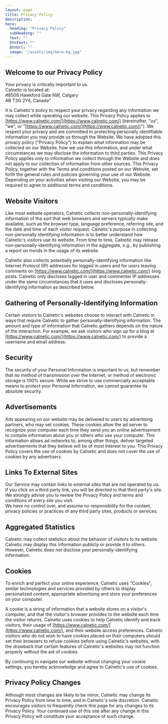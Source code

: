 ```yaml
---
layout: page
title: Privacy Policy
description: 
hero:
  heading: "Privacy Policy"
  subHeading: ""
  text: ""
  btnText: ""
  btnUrl: ""
  image: "/assets/img/hero-bg.jpg"
---
```



## Welcome to our Privacy Policy
Your privacy is critically important to us.   
Calnetic is located at:   
#8509 Hawkford Gate NW, Calgary <br> AB T3G 2Y4, Canada"


It is Calnetic's policy to respect your privacy regarding any information we may collect while operating our website. This Privacy Policy applies to [https://www.calnetic.com/](https://www.calnetic.com/) (hereinafter, "us", "we", or "[https://www.calnetic.com/](https://www.calnetic.com/)"). We respect your privacy and are committed to protecting personally identifiable information you may provide us through the Website. We have adopted this privacy policy ("Privacy Policy") to explain what information may be collected on our Website, how we use this information, and under what circumstances we may disclose the information to third parties. This Privacy Policy applies only to information we collect through the Website and does not apply to our collection of information from other sources. This Privacy Policy, together with the Terms and conditions posted on our Website, set forth the general rules and policies governing your use of our Website. Depending on your activities when visiting our Website, you may be required to agree to additional terms and conditions.

## Website Visitors

Like most website operators, Calnetic collects non-personally-identifying information of the sort that web browsers and servers typically make available, such as the browser type, language preference, referring site, and the date and time of each visitor request. Calnetic's purpose in collecting non-personally identifying information is to better understand how Calnetic's visitors use its website. From time to time, Calnetic may release non-personally-identifying information in the aggregate, e.g., by publishing a report on trends in the usage of its website.

Calnetic also collects potentially personally-identifying information like Internet Protocol (IP) addresses for logged in users and for users leaving comments on [https://www.calnetic.com/](https://www.calnetic.com/) blog posts. Calnetic only discloses logged in user and commenter IP addresses under the same circumstances that it uses and discloses personally-identifying information as described below.

## Gathering of Personally-Identifying Information

Certain visitors to Calnetic's websites choose to interact with Calnetic in ways that require Calnetic to gather personally-identifying information. The amount and type of information that Calnetic gathers depends on the nature of the interaction. For example, we ask visitors who sign up for a blog at [https://www.calnetic.com/](https://www.calnetic.com/) to provide a username and email address.

## Security

The security of your Personal Information is important to us, but remember that no method of transmission over the Internet, or method of electronic storage is 100% secure. While we strive to use commercially acceptable means to protect your Personal Information, we cannot guarantee its absolute security.

## Advertisements

Ads appearing on our website may be delivered to users by advertising partners, who may set cookies. These cookies allow the ad server to recognize your computer each time they send you an online advertisement to compile information about you or others who use your computer. This information allows ad networks to, among other things, deliver targeted advertisements that they believe will be of most interest to you. This Privacy Policy covers the use of cookies by Calnetic and does not cover the use of cookies by any advertisers.

## Links To External Sites
Our Service may contain links to external sites that are not operated by us. If you click on a third party link, you will be directed to that third party's site. We strongly advise you to review the Privacy Policy and terms and conditions of every site you visit.    
We have no control over, and assume no responsibility for the content, privacy policies or practices of any third party sites, products or services.

## Aggregated Statistics

Calnetic may collect statistics about the behavior of visitors to its website. Calnetic may display this information publicly or provide it to others. However, Calnetic does not disclose your personally-identifying information.

## Cookies

To enrich and perfect your online experience, Calnetic uses "Cookies", similar technologies and services provided by others to display personalized content, appropriate advertising and store your preferences on your computer.

A cookie is a string of information that a website stores on a visitor's computer, and that the visitor's browser provides to the website each time the visitor returns. Calnetic uses cookies to help Calnetic identify and track visitors, their usage of [https://www.calnetic.com/](https://www.calnetic.com/), and their website access preferences. Calnetic visitors who do not wish to have cookies placed on their computers should set their browsers to refuse cookies before using Calnetic's websites, with the drawback that certain features of Calnetic's websites may not function properly without the aid of cookies.

By continuing to navigate our website without changing your cookie settings, you hereby acknowledge and agree to Calnetic's use of cookies.

## Privacy Policy Changes


Although most changes are likely to be minor, Calnetic may change its Privacy Policy from time to time, and in Calnetic's sole discretion. Calnetic encourages visitors to frequently check this page for any changes to its Privacy Policy. Your continued use of this site after any change in this Privacy Policy will constitute your acceptance of such change.



